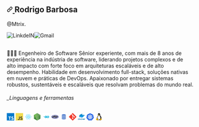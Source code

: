 <article class="markdown-body entry-content container-lg f5" itemprop="text">
    <h1>
        <a id="user-content-rodrigo-barbosa" class="anchor" aria-hidden="true" href="#rodrigo-barbosa">
            <svg class="octicon octicon-link" viewBox="0 0 16 16" version="1.1" width="16" height="16" aria-hidden="true">
                <path
                    fill-rule="evenodd"
                    d="M7.775 3.275a.75.75 0 001.06 1.06l1.25-1.25a2 2 0 112.83 2.83l-2.5 2.5a2 2 0 01-2.83 0 .75.75 0 00-1.06 1.06 3.5 3.5 0 004.95 0l2.5-2.5a3.5 3.5 0 00-4.95-4.95l-1.25 1.25zm-4.69 9.64a2 2 0 010-2.83l2.5-2.5a2 2 0 012.83 0 .75.75 0 001.06-1.06 3.5 3.5 0 00-4.95 0l-2.5 2.5a3.5 3.5 0 004.95 4.95l1.25-1.25a.75.75 0 00-1.06-1.06l-1.25 1.25a2 2 0 01-2.83 0z">
                </path>
            </svg>
        </a>
        <font style="vertical-align: inherit;">
            <font style="vertical-align: inherit;">
                Rodrigo Barbosa
            </font>
        </font>
    </h1>
    <p>
        <font style="vertical-align: inherit;">
            <font style="vertical-align: inherit;">
                @Mtrix.
            </font>
        </font>
    </p>
    <p>
        <a target="_blank" href="https://www.linkedin.com/in/rodrigo-barbosa-7a1429157/">
            <img align="left" alt="LinkdeIN" src="https://img.shields.io/badge/-Linkedin-007ec6?logo=linkedin&logoColor=white&style=flat" />
        </a>
        <a target="_blank" href="mailto:rodrigobarbosa.dev@outlook.com">
            <img align="left" alt="Gmail" src="https://img.shields.io/badge/-Outlook-30B980?logo=minutemailer&logoColor=white&style=flat" />
        </a>
        <!-- 
            <a target="_blank" href="https://www.linkedin.com/in/rodrigo-barbosa-7a1429157/">
                <img align="left" alt="LinkdeIN" width="22px" src="https://cdn.worldvectorlogo.com/logos/linkedin-icon-2.svg" />
            </a>
            <a target="_blank" href="mailto:rodrigobarbosa.dev@outlook.com">
                <img align="left" alt="Gmail" height="21px" width="25px" src="https://cdn.worldvectorlogo.com/logos/gmail-icon-2.svg" />
            </a>
        -->
    </p>
    <br/>
    <br/>
    <p>
        <font style="vertical-align: inherit;">
            <font style="vertical-align: inherit;">🧑🏽‍💻 Engenheiro de Software Sênior experiente, com mais de 8 anos de experiência na indústria de software, liderando projetos complexos e de alto impacto com forte foco em arquiteturas escaláveis ​e de alto desempenho. Habilidade em desenvolvimento full-stack, soluções nativas em nuvem e práticas de DevOps. Apaixonado por entregar sistemas robustos, sustentáveis ​e escaláveis ​que resolvam problemas do mundo real.</font>
            <br/>
        </font>
    </p>
    <h6>
        <font style="vertical-align: inherit;">
            <font style="vertical-align: inherit;">
                _Linguagens e ferramentas
            </font>
        </font>
    </h6>
    <p>
        <code><img height="20" src="https://raw.githubusercontent.com/github/explore/80688e429a7d4ef2fca1e82350fe8e3517d3494d/topics/typescript/typescript.png"></code>
        <code><img height="20" src="https://raw.githubusercontent.com/github/explore/80688e429a7d4ef2fca1e82350fe8e3517d3494d/topics/javascript/javascript.png"></code>
        <code><img height="20" src="https://raw.githubusercontent.com/github/explore/80688e429a7d4ef2fca1e82350fe8e3517d3494d/topics/react/react.png"></code>
        <code><img height="20" src="https://raw.githubusercontent.com/github/explore/80688e429a7d4ef2fca1e82350fe8e3517d3494d/topics/nodejs/nodejs.png"></code>
        <code><img height="20" src="https://raw.githubusercontent.com/github/explore/80688e429a7d4ef2fca1e82350fe8e3517d3494d/topics/go/go.png"></code>
        <code><img height="20" src="https://raw.githubusercontent.com/github/explore/80688e429a7d4ef2fca1e82350fe8e3517d3494d/topics/php/php.png"></code>
        <code><img height="20" src="https://raw.githubusercontent.com/github/explore/80688e429a7d4ef2fca1e82350fe8e3517d3494d/topics/sql/sql.png"></code>
        <code><img height="20" src="https://raw.githubusercontent.com/github/explore/80688e429a7d4ef2fca1e82350fe8e3517d3494d/topics/git/git.png"></code>
        <code><img height="20" src="https://raw.githubusercontent.com/github/explore/80688e429a7d4ef2fca1e82350fe8e3517d3494d/topics/docker/docker.png"></code>
        <code><img height="20" src="https://raw.githubusercontent.com/github/explore/80688e429a7d4ef2fca1e82350fe8e3517d3494d/topics/kubernetes/kubernetes.png"></code> 
        <code><img height="20" src="https://raw.githubusercontent.com/github/explore/80688e429a7d4ef2fca1e82350fe8e3517d3494d/topics/linux/linux.png"></code>
    </p>
</article>

